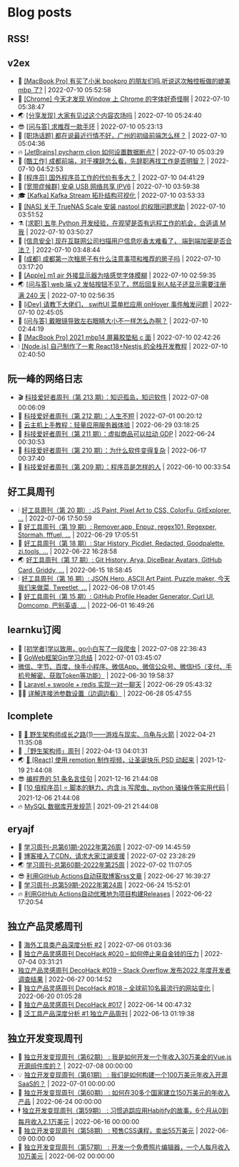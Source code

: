 # Blog posts
## RSS!



## v2ex

<!-- v2ex:START  -->
- 🫶 [[MacBook Pro] 有买了小米 bookpro 的朋友们吗,听说这次触控板做的媲美 mbp 了?](https://www.v2ex.com/t/865240#reply0) | 2022-07-10 05:52:58 
- 🧰 [[Chrome] 今天才发现 Window 上 Chrome 的字体好奇怪啊](https://www.v2ex.com/t/865239#reply4) | 2022-07-10 05:38:47 
- 🌏 [[分享发现] 大家有见过这个内容农场吗](https://www.v2ex.com/t/865238#reply2) | 2022-07-10 05:24:40 
- 😎 [[问与答] 求推荐一款手环](https://www.v2ex.com/t/865237#reply5) | 2022-07-10 05:23:13 
- 💂 [[职场话题] 都在说最近行情不好，广州的初级前端怎么样？](https://www.v2ex.com/t/865236#reply7) | 2022-07-10 05:04:36 
- 🔥 [[JetBrains] pycharm clion 如何设置数据断点?](https://www.v2ex.com/t/865235#reply0) | 2022-07-10 05:03:29 
- 🦅 [[酷工作] 成都前端，对于裸辞怎么看，先辞职再找工作是否明智？](https://www.v2ex.com/t/865234#reply3) | 2022-07-10 04:52:53 
- 🙉 [[程序员] 国外程序员工作的代价有多大？](https://www.v2ex.com/t/865233#reply22) | 2022-07-10 04:41:29 
- 💫 [[宽带症候群] 安卓 USB 网络共享 IPV6](https://www.v2ex.com/t/865231#reply3) | 2022-07-10 03:59:38 
- 🎓 [[Kafka] Kafka Stream 拓扑结构可视化](https://www.v2ex.com/t/865230#reply0) | 2022-07-10 03:53:33 
- 🗽 [[NAS] 关于 TrueNAS Scale 安装 nastool 的权限问题求助](https://www.v2ex.com/t/865229#reply0) | 2022-07-10 03:51:52 
- ⚗️ [[求职] 五年 Python 开发经验，在观望是否有远程工作的机会，合适请 M 我](https://www.v2ex.com/t/865228#reply1) | 2022-07-10 03:50:27 
- 🦍 [[信息安全] 现在互联网公司扫描用户信息吃香太难看了， 端到端加密是否合法？](https://www.v2ex.com/t/865227#reply70) | 2022-07-10 03:48:44 
- 🤩 [[成都] 成都第一次租房子有什么注意事项和推荐的房子吗](https://www.v2ex.com/t/865226#reply6) | 2022-07-10 03:17:20 
- 🙉 [[Apple] m1 air 外接显示器为啥感觉字体模糊](https://www.v2ex.com/t/865225#reply12) | 2022-07-10 02:59:35 
- 🌏 [[问与答] web 端 v2 发帖按钮不见了，然后回复别人帖子还显示需要注册满 240 天](https://www.v2ex.com/t/865224#reply1) | 2022-07-10 02:56:35 
- 🐘 [[iDev] 请教下大佬们， swiftUI 菜单栏应用 onHover 事件触发问题](https://www.v2ex.com/t/865223#reply4) | 2022-07-10 02:45:05 
- 🧰 [[问与答] 戴眼镜导致左右眼睛大小不一样怎么办啊？](https://www.v2ex.com/t/865222#reply0) | 2022-07-10 02:44:19 
- 💃 [[MacBook Pro] 2021 mbp14 屏幕胶垫粘 c 面](https://www.v2ex.com/t/865221#reply8) | 2022-07-10 02:42:26 
- 🕯 [[Node.js] 自己制作了一套 React18+Nestjs 的全栈开发教程](https://www.v2ex.com/t/865220#reply6) | 2022-07-10 02:40:50 <!-- v2ex:END -->

## 阮一峰的网络日志

<!-- ruanyf:START -->
- 🎬 [科技爱好者周刊（第 213 期）：知识孤岛，知识软件](http://www.ruanyifeng.com/blog/2022/07/weekly-issue-213.html) | 2022-07-08 00:06:09 
- 💄 [科技爱好者周刊（第 212 期）：人生不短](http://www.ruanyifeng.com/blog/2022/07/weekly-issue-212.html) | 2022-07-01 00:20:12 
- 🐎 [云主机上手教程：轻量应用服务器体验](http://www.ruanyifeng.com/blog/2022/06/cloud-server-getting-started-tutorial.html) | 2022-06-29 03:18:25 
- 🤔 [科技爱好者周刊（第 211 期）：虚拟商品可以拉动 GDP](http://www.ruanyifeng.com/blog/2022/06/weekly-issue-211.html) | 2022-06-24 00:30:53 
- 🧠 [科技爱好者周刊（第 210 期）：为什么软件变得复杂](http://www.ruanyifeng.com/blog/2022/06/weekly-issue-210.html) | 2022-06-17 00:37:40 
- 🎃 [科技爱好者周刊（第 209 期）：程序员是怎样的人](http://www.ruanyifeng.com/blog/2022/06/weekly-issue-209.html) | 2022-06-10 00:33:54 <!-- ruanyf:END -->

## 好工具周刊

<!-- bestxtools:START -->
- 🕯 [好工具周刊（第 20 期）: JS Paint, Pixel Art to CSS, ColorFu, GitExplorer, ...](https://discuss-cn.bestxtools.com/d/57/1) | 2022-07-06 17:50:59 
- 🦩 [好工具周刊（第 19 期）: Remover.app, Enpuz, regex101, Regexper, Stormah, fffuel, ...](https://discuss-cn.bestxtools.com/d/56/1) | 2022-06-29 17:05:51 
- 🦄 [好工具周刊（第 18 期）: Star History, Picdiet, Redacted, Goodpalette, zi.tools, ...](https://discuss-cn.bestxtools.com/d/47/1) | 2022-06-22 16:28:58 
- 🌏 [好工具周刊（第 17 期）: Git History, Arya, DiceBear Avatars, GitHub Card, Griddy, ...](https://discuss-cn.bestxtools.com/d/43/1) | 2022-06-15 18:58:45 
- 🕯 [好工具周刊（第 16 期）: JSON Hero, ASCII Art Paint, Puzzle maker, 今天我们来做菜, Tweetlet, ...](https://discuss-cn.bestxtools.com/d/42/1) | 2022-06-08 17:01:45 
- 📝 [好工具周刊（第 15 期）: GitHub Profile Header Generator, Curl UI, Domcomp, 巴别英语, ...](https://discuss-cn.bestxtools.com/d/40/1) | 2022-06-01 16:49:26 <!-- bestxtools:END -->


## learnku订阅

<!-- learnku:START -->
- 🦅 [[初学者]学以致用，go小白写了一段爬虫](https://learnku.com/go/t/69522) | 2022-07-08 22:36:43 
- 🦅 [GoWeb框架Gin学习总结](https://learnku.com/articles/69259) | 2022-07-01 03:45:07 
-  [微信、字节、百度、快手小程序、微信App、微信公众号、微信H5（支付、手机号解密、获取Token等功能）](https://learnku.com/articles/69235) | 2022-06-30 19:58:37 
- 🌈 [Laravel + swoole + redis 实现一对一聊天](https://learnku.com/articles/69154) | 2022-06-29 05:43:32 
- 🧑‍🏫 [详解连接池参数设置（边调边看）](https://learnku.com/articles/69111) | 2022-06-28 05:47:55 <!-- learnku:END -->



## lcomplete

<!-- lcomplete:START -->
- 🫶 [🐒 野生架构师成长之路&lpar;1&rpar;——游戏与现实、乌龟与火箭](http://codelc.com/post/growup/s01/) | 2022-04-21 11:35:08 
- 🧰 [「野生架构师」周刊](http://codelc.com/post/essay/%E9%87%8E%E7%94%9F%E6%9E%B6%E6%9E%84%E5%B8%88%E5%91%A8%E5%88%8A%E4%BB%8B%E7%BB%8D/) | 2022-04-13 04:01:31 
- 🌏 [🎄 [React] 使用 remotion 制作视频，让圣诞快乐 PSD 动起来](http://codelc.com/post/dev/js/remotion/) | 2021-12-19 21:44:08 
- 😎 [编程界的 51 条名言佳句](http://codelc.com/post/dev/thinking/quotes/) | 2021-12-16 21:44:08 
- 💂 [[10 倍程序员] ⭐ 脚本的魅力，内含 js 写爬虫、python 骚操作等实用代码](http://codelc.com/post/dev/10x/script/) | 2021-12-06 21:44:08 
- 🔥 [MySQL 数据库开发规范](http://codelc.com/post/dev/db/mysql_standard/) | 2021-09-21 21:44:08 <!-- lcomplete:END -->

## eryajf

<!-- eryajf:START -->
- 🫶 [学习周刊-总第61期-2022年第26周](https://wiki.eryajf.net/pages/703307/) | 2022-07-09 14:45:59 
- 🧰 [博客接入了CDN，请求大家江湖支援](https://wiki.eryajf.net/pages/5f559d/) | 2022-07-02 23:28:29 
- 🌏 [学习周刊-总第60期-2022年第25周](https://wiki.eryajf.net/pages/bff449/) | 2022-07-02 11:07:05 
- 😎 [利用GitHub Actions自动获取博客rss文章](https://wiki.eryajf.net/pages/1b1ba3/) | 2022-06-27 16:39:27 
- 💂 [学习周刊-总第59期-2022年第24周](https://wiki.eryajf.net/pages/b0bdd0/) | 2022-06-24 15:52:01 
- 🔥 [利用GitHub Actions自动优雅地为项目构建Releases](https://wiki.eryajf.net/pages/f3e878/) | 2022-06-22 17:20:54 <!-- eryajf:END -->



## 独立产品灵感周刊

<!-- DecoHack:START -->
- 🦣 [海外工具类产品深度分析 #2](https://www.decohack.com/Post/746) | 2022-07-06 01:03:36 
- 🤡 [独立产品灵感周刊 DecoHack #020 – 如何停止来自金钱的压力](https://www.decohack.com/Post/728) | 2022-07-04 03:31:21 
-  [独立产品灵感周刊 DecoHack #019 – Stack Overflow 发布2022 年度开发者调查结果](https://www.decohack.com/Post/699) | 2022-06-27 00:14:52 
- 🐲 [独立产品灵感周刊 DecoHack #018 – 全球前10名最流行的网站变化](https://www.decohack.com/Post/680) | 2022-06-20 01:05:28 
- 🦅 [独立产品灵感周刊 DecoHack #017](https://www.decohack.com/Post/663) | 2022-06-14 00:47:32 
- 🧰 [泛工具产品深度分析 #1 独立产品周刊](https://www.decohack.com/Post/653) | 2022-06-13 01:19:38 <!-- DecoHack:END -->

## 独立开发变现周刊

<!-- easyindie:START -->
- 💂 [独立开发变现周刊（第62期） : 我是如何开发一个年收入30万美金的Vue.js开源组件库的？](https://www.ezindie.com/weekly/issue-62) | 2022-07-08 00:00:00 
- 💡 [独立开发变现周刊（第61期） : 我们是如何构建一个100万美元年收入开源SaaS的？](https://www.ezindie.com/weekly/issue-61) | 2022-07-01 00:00:00 
- 🌋 [独立开发变现周刊（第60期） : 如何在30多个国家建立150万美元的年收入产品](https://www.ezindie.com/weekly/issue-60) | 2022-06-24 00:00:00 
- 🕴 [独立开发变现周刊（第59期） : 习惯追踪应用Habitify的故事，6个月从0到每月收入2.1万美元](https://www.ezindie.com/weekly/issue-59) | 2022-06-16 00:00:00 
- 🎊 [独立开发变现周刊（第58期） : 预售CSS课程，卖出55万美元](https://www.ezindie.com/weekly/issue-58) | 2022-06-09 00:00:00 
- 🤔 [独立开发变现周刊（第57期） : 开发一个免费照片编辑器，一个人每月收入10万美元](https://www.ezindie.com/weekly/issue-57) | 2022-06-02 00:00:00 <!-- easyindie:END -->



